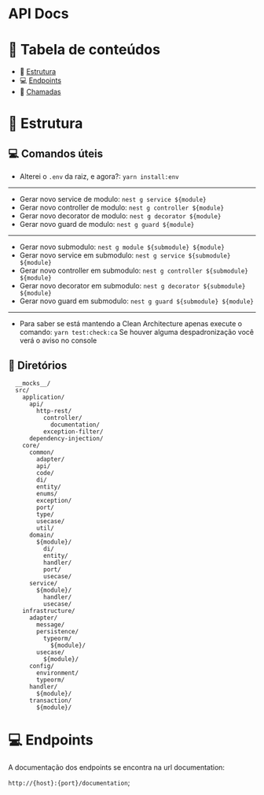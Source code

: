 # API Docs

# :pushpin: Tabela de conteúdos

- :construction: [Estrutura](#:construction:-estrutura)
- :computer: [Endpoints](#:computer:-endpoints)
- :receipt: [Chamadas](#:receipt:-chamadas)

# :construction: Estrutura

## :computer: Comandos úteis

- Alterei o `.env` da raiz, e agora?: `yarn install:env`

---

- Gerar novo service de modulo: `nest g service ${module}`
- Gerar novo controller de modulo: `nest g controller ${module}`
- Gerar novo decorator de modulo: `nest g decorator ${module}`
- Gerar novo guard de modulo: `nest g guard ${module}`

---

- Gerar novo submodulo: `nest g module ${submodule} ${module}`
- Gerar novo service em submodulo: `nest g service ${submodule} ${module}`
- Gerar novo controller em submodulo: `nest g controller ${submodule} ${module}`
- Gerar novo decorator em submodulo: `nest g decorator ${submodule} ${module}`
- Gerar novo guard em submodulo: `nest g guard ${submodule} ${module}`

---

- Para saber se está mantendo a Clean Architecture apenas execute o comando: `yarn test:check:ca`
  Se houver alguma despadronização você verá o aviso no console

## :open_file_folder: Diretórios

```
  __mocks__/
  src/
    application/
      api/
        http-rest/
          controller/
            documentation/
          exception-filter/
      dependency-injection/
    core/
      common/
        adapter/
        api/
        code/
        di/
        entity/
        enums/
        exception/
        port/
        type/
        usecase/
        util/
      domain/
        ${module}/
          di/
          entity/
          handler/
          port/
          usecase/
      service/
        ${module}/
          handler/
          usecase/
    infrastructure/
      adapter/
        message/
        persistence/
          typeorm/
            ${module}/
        usecase/
          ${module}/
      config/
        environment/
        typeorm/
      handler/
        ${module}/
      transaction/
        ${module}/
```

# :computer: Endpoints

A documentação dos endpoints se encontra na url documentation:

`http://{host}:{port}/documentation`;
